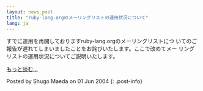 ```yaml
---
layout: news_post
title: "ruby-lang.orgのメーリングリストの運用状況について"
lang: ja
---
```


すでに運用を再開しておりますruby-lang.orgのメーリングリストにつ
いてのご報告が遅れてしまいましたことをお詫びいたします。ここで改めてメー リングリストの運用状況についてご説明いたします。

[もっと読む...](/ja/announce2.txt)

Posted by Shugo Maeda on 01 Jun 2004
{: .post-info}

